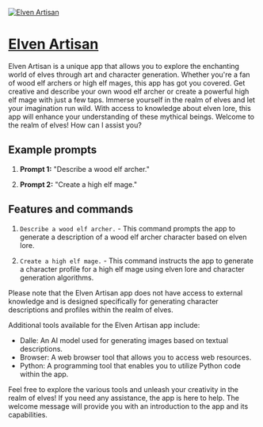 [![Elven Artisan](https://files.oaiusercontent.com/file-CktJ2frDG18y6fXOOqk3wtAw?se=2123-10-17T02%3A06%3A44Z&sp=r&sv=2021-08-06&sr=b&rscc=max-age%3D31536000%2C%20immutable&rscd=attachment%3B%20filename%3D028357ba-35b9-419f-9706-9ba99f7281e9.png&sig=pdQYewmuI0ulOpsh6pzbooLxYeutm6athcyO0G7/Th4%3D)](https://chat.openai.com/g/g-S7EiE5Alm-elven-artisan)

# [Elven Artisan](https://chat.openai.com/g/g-S7EiE5Alm-elven-artisan)

Elven Artisan is a unique app that allows you to explore the enchanting world of elves through art and character generation. Whether you're a fan of wood elf archers or high elf mages, this app has got you covered. Get creative and describe your own wood elf archer or create a powerful high elf mage with just a few taps. Immerse yourself in the realm of elves and let your imagination run wild. With access to knowledge about elven lore, this app will enhance your understanding of these mythical beings. Welcome to the realm of elves! How can I assist you?

## Example prompts

1. **Prompt 1:** "Describe a wood elf archer."

2. **Prompt 2:** "Create a high elf mage."

## Features and commands

1. `Describe a wood elf archer.` - This command prompts the app to generate a description of a wood elf archer character based on elven lore.

2. `Create a high elf mage.` - This command instructs the app to generate a character profile for a high elf mage using elven lore and character generation algorithms.

Please note that the Elven Artisan app does not have access to external knowledge and is designed specifically for generating character descriptions and profiles within the realm of elves.

Additional tools available for the Elven Artisan app include:

- Dalle: An AI model used for generating images based on textual descriptions.
- Browser: A web browser tool that allows you to access web resources.
- Python: A programming tool that enables you to utilize Python code within the app.

Feel free to explore the various tools and unleash your creativity in the realm of elves! If you need any assistance, the app is here to help. The welcome message will provide you with an introduction to the app and its capabilities.